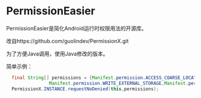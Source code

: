 # PermissionEasier

PermissionEasier是简化Android运行时权限用法的开源库。

改自https://github.com/guolindev/PermissionX.git

为了方便Java调用，使用Java修改的版本。

简单示例：

```java
  final String[] permissions = {Manifest.permission.ACCESS_COARSE_LOCATION,
                Manifest.permission.WRITE_EXTERNAL_STORAGE,Manifest.permission.BLUETOOTH, Manifest.permission.BLUETOOTH_ADMIN};
  PermissionX.INSTANCE.requestNoDenied(this,permissions);
```

